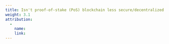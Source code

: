 ```yaml
---
title: Isn't proof-of-stake (PoS) blockchain less secure/decentralized than proof-of-work (PoW)?
weight: 3.1
attribution:
  -
    name:
    link:
---
```

